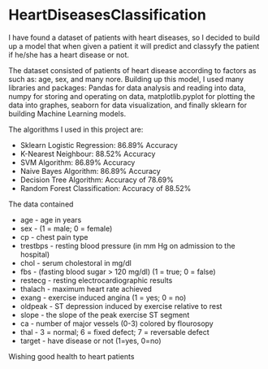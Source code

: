 # HeartDiseasesClassification
I have found a dataset of patients with heart diseases, so I decided to build up a model that when given a patient it will predict and classyfy the patient if he/she has a heart disease or not.

The dataset consisted of patients of heart disease according to factors as such as: age, sex, and many nore.
Building up this model, I used many libraries and packages: Pandas for data analysis and reading into data, numpy for storing and operating on data, matplotlib.pyplot for plotting the data into graphes, seaborn for data visualization, and finally sklearn for building Machine Learning models.

The algorithms I used in this project are:
 - Sklearn Logistic Regression:  86.89% Accuracy
 - K-Nearest Neighbour:  88.52% Accuracy
 - SVM Algorithm: 86.89% Accuracy
 - Naive Bayes Algorithm:  86.89% Accuracy
 - Decision Tree Algorithm: Accuracy of 78.69%
 - Random Forest Classification: Accuracy of 88.52%
 
The data contained

 - age - age in years
 - sex - (1 = male; 0 = female)
 - cp - chest pain type
 - trestbps - resting blood pressure (in mm Hg on admission to the hospital)
 - chol - serum cholestoral in mg/dl
 - fbs - (fasting blood sugar > 120 mg/dl) (1 = true; 0 = false)
 - restecg - resting electrocardiographic results
 - thalach - maximum heart rate achieved
 - exang - exercise induced angina (1 = yes; 0 = no)
 - oldpeak - ST depression induced by exercise relative to rest
 - slope - the slope of the peak exercise ST segment
 - ca - number of major vessels (0-3) colored by flourosopy
 - thal - 3 = normal; 6 = fixed defect; 7 = reversable defect
 - target - have disease or not (1=yes, 0=no)
 
 Wishing good health to heart patients 
